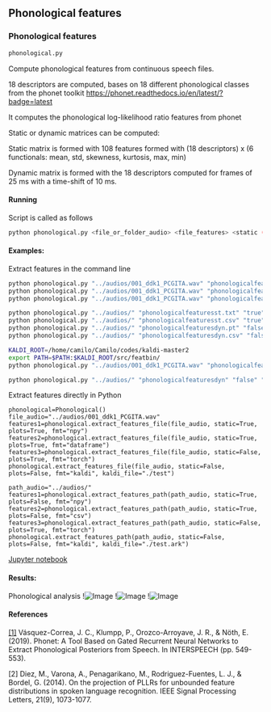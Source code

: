 ## Phonological features


### Phonological features

```sh
phonological.py
```
Compute phonological features from continuous speech files.

18 descriptors are computed, bases on 18 different phonological classes from the phonet toolkit 
https://phonet.readthedocs.io/en/latest/?badge=latest

It computes the phonological log-likelihood ratio features from phonet

Static or dynamic matrices can be computed:

Static matrix is formed with 108 features formed with (18 descriptors) x (6 functionals: mean, std, skewness, kurtosis, max, min)

Dynamic matrix is formed with the 18 descriptors computed for frames of 25 ms with a time-shift of 10 ms.


#### Running

Script is called as follows

```sh
python phonological.py <file_or_folder_audio> <file_features> <static (true or false)> <plots (true or false)> <format (csv, txt, npy, kaldi, torch)>
```

#### Examples:

Extract features in the command line


```sh
python phonological.py "../audios/001_ddk1_PCGITA.wav" "phonologicalfeaturesAst.txt" "true" "true" "txt"
python phonological.py "../audios/001_ddk1_PCGITA.wav" "phonologicalfeaturesUst.csv" "true" "true" "csv"
python phonological.py "../audios/001_ddk1_PCGITA.wav" "phonologicalfeaturesUdyn.pt" "false" "true" "torch"

python phonological.py "../audios/" "phonologicalfeaturesst.txt" "true" "false" "txt"
python phonological.py "../audios/" "phonologicalfeaturesst.csv" "true" "false" "csv"
python phonological.py "../audios/" "phonologicalfeaturesdyn.pt" "false" "false" "torch"
python phonological.py "../audios/" "phonologicalfeaturesdyn.csv" "false" "false" "csv"

KALDI_ROOT=/home/camilo/Camilo/codes/kaldi-master2
export PATH=$PATH:$KALDI_ROOT/src/featbin/
python phonological.py "../audios/001_ddk1_PCGITA.wav" "phonologicalfeaturesddk1dyn" "false" "false" "kaldi"

python phonological.py "../audios/" "phonologicalfeaturesdyn" "false" "false" "kaldi"
```

Extract features directly in Python


```
phonological=Phonological()
file_audio="../audios/001_ddk1_PCGITA.wav"
features1=phonological.extract_features_file(file_audio, static=True, plots=True, fmt="npy")
features2=phonological.extract_features_file(file_audio, static=True, plots=True, fmt="dataframe")
features3=phonological.extract_features_file(file_audio, static=False, plots=True, fmt="torch")
phonological.extract_features_file(file_audio, static=False, plots=False, fmt="kaldi", kaldi_file="./test")

path_audio="../audios/"
features1=phonological.extract_features_path(path_audio, static=True, plots=False, fmt="npy")
features2=phonological.extract_features_path(path_audio, static=True, plots=False, fmt="csv")
features3=phonological.extract_features_path(path_audio, static=False, plots=True, fmt="torch")
phonological.extract_features_path(path_audio, static=False, plots=False, fmt="kaldi", kaldi_file="./test.ark")
```

[Jupyter notebook](https://github.com/jcvasquezc/DisVoice/blob/master/notebooks_examples/phonological_features.ipynb)

#### Results:



Phonological analysis
!![Image](https://github.com/jcvasquezc/DisVoice/blob/master/images/phonological1.png?raw=true)
!![Image](https://github.com/jcvasquezc/DisVoice/blob/master/images/phonological2.png?raw=true)
!![Image](https://github.com/jcvasquezc/DisVoice/blob/master/images/phonological3.png?raw=true)


#### References

[[1]](https://gita.udea.edu.co/uploads/1405-Phonet.pdf) Vásquez-Correa, J. C., Klumpp, P., Orozco-Arroyave, J. R., & Nöth, E. (2019). Phonet: A Tool Based on Gated Recurrent Neural Networks to Extract Phonological Posteriors from Speech. In INTERSPEECH (pp. 549-553).

[2] Diez, M., Varona, A., Penagarikano, M., Rodriguez-Fuentes, L. J., & Bordel, G. (2014). On the projection of PLLRs for unbounded feature distributions in spoken language recognition. IEEE Signal Processing Letters, 21(9), 1073-1077.